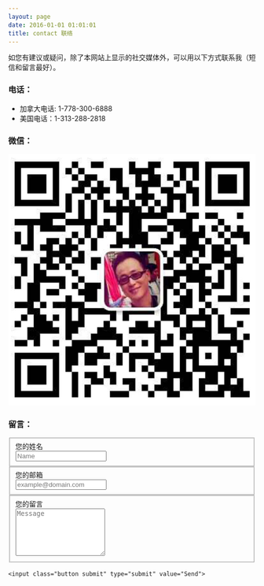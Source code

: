 ```yaml
---
layout: page
date: 2016-01-01 01:01:01
title: contact 联络
---
```


如您有建议或疑问，除了本网站上显示的社交媒体外，可以用以下方式联系我（短信和留言最好）。

### 电话：
- 加拿大电话: 1-778-300-6888
- 美国电话：1-313-288-2818

### 微信：
![微信QR](/assets/images/wechat.jpg)

### 留言：
<form action="//formspree.io/archiwei@gmail.com" method="POST">
    <fieldset>
        <label for="name">您的姓名</label><br>
        <input type="text" name="name" placeholder="Name" required>
    </fieldset>
    <fieldset>
        <label for="_replyto">您的邮箱</label><br>
        <input type="email" name="_replyto" placeholder="example@domain.com" required>
    </fieldset>
    <fieldset>
        <label for="message">您的留言</label><br>
        <textarea name="message" rows="6" placeholder="Message" required></textarea>
    </fieldset>
    <input class="hidden" type="text" name="_gotcha" style="display:none">
    <input class="hidden" type="hidden" name="_subject" value="Message via http://mkzg.com">

    <input class="button submit" type="submit" value="Send">
</form>
